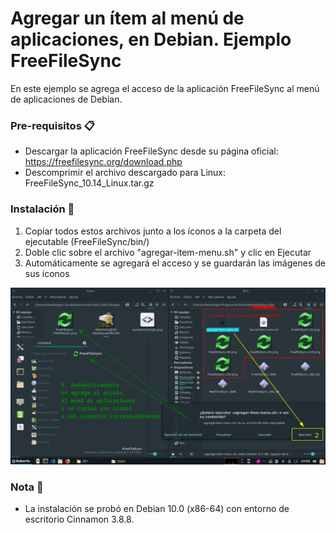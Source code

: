 # Agregar un ítem al menú de aplicaciones, en Debian. Ejemplo FreeFileSync

En este ejemplo se agrega el acceso de la aplicación FreeFileSync al menú de aplicaciones de Debian.

### Pre-requisitos 📋

* Descargar la aplicación FreeFileSync desde su página oficial: https://freefilesync.org/download.php
* Descomprimir el archivo descargado para Linux: FreeFileSync_10.14_Linux.tar.gz

### Instalación 🔧
 1. Copiar todos estos archivos junto a los íconos a la carpeta del ejecutable (FreeFileSync/bin/)
 2. Doble clic sobre el archivo "agregar-item-menu.sh" y clic en Ejecutar
 3. Automáticamente se agregará el acceso y se guardarán las imágenes de sus íconos
 
 ![Ejemplo de instalación](/Captura_de_Pantalla_RECHR_2019-07-24_13-11-23%20Agregar%20%C3%8Dcono%20FreeFileSync%20al%20men%C3%BA.png)
 
### Nota 📌
 * La instalación se probó en Debian 10.0 (x86-64) con entorno de escritorio Cinnamon 3.8.8.
